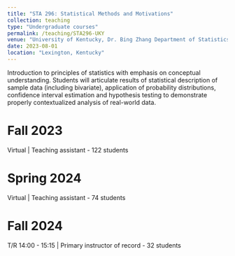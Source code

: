 ```yaml
---
title: "STA 296: Statistical Methods and Motivations"
collection: teaching
type: "Undergraduate courses"
permalink: /teaching/STA296-UKY
venue: "University of Kentucky, Dr. Bing Zhang Department of Statistics"
date: 2023-08-01
location: "Lexington, Kentucky"
---
```


Introduction to principles of statistics with emphasis on conceptual understanding. Students will articulate results of statistical description of sample data (including bivariate), application of probability distributions, confidence interval estimation and hypothesis testing to demonstrate properly contextualized analysis of real-world data.

Fall 2023
======
Virtual |
Teaching assistant - 122 students

Spring 2024
======
Virtual | 
Teaching assistant - 74 students

Fall 2024
======
T/R 14:00 - 15:15 | 
Primary instructor of record - 32 students
